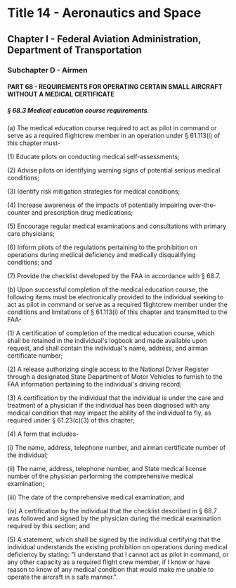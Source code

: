 
# Title 14 - Aeronautics and Space
## Chapter I - Federal Aviation Administration, Department of Transportation
### Subchapter D - Airmen
#### PART 68 - REQUIREMENTS FOR OPERATING CERTAIN SMALL AIRCRAFT WITHOUT A MEDICAL CERTIFICATE
##### § 68.3 Medical education course requirements.

(a) The medical education course required to act as pilot in command or serve as a required flightcrew member in an operation under § 61.113(i) of this chapter must-

(1) Educate pilots on conducting medical self-assessments;

(2) Advise pilots on identifying warning signs of potential serious medical conditions;

(3) Identify risk mitigation strategies for medical conditions;

(4) Increase awareness of the impacts of potentially impairing over-the-counter and prescription drug medications;

(5) Encourage regular medical examinations and consultations with primary care physicians;

(6) Inform pilots of the regulations pertaining to the prohibition on operations during medical deficiency and medically disqualifying conditions; and

(7) Provide the checklist developed by the FAA in accordance with § 68.7.

(b) Upon successful completion of the medical education course, the following items must be electronically provided to the individual seeking to act as pilot in command or serve as a required flightcrew member under the conditions and limitations of § 61.113(i) of this chapter and transmitted to the FAA-

(1) A certification of completion of the medical education course, which shall be retained in the individual's logbook and made available upon request, and shall contain the individual's name, address, and airman certificate number;

(2) A release authorizing single access to the National Driver Register through a designated State Department of Motor Vehicles to furnish to the FAA information pertaining to the individual's driving record;

(3) A certification by the individual that the individual is under the care and treatment of a physician if the individual has been diagnosed with any medical condition that may impact the ability of the individual to fly, as required under § 61.23(c)(3) of this chapter;

(4) A form that includes-

(i) The name, address, telephone number, and airman certificate number of the individual;

(ii) The name, address, telephone number, and State medical license number of the physician performing the comprehensive medical examination;

(iii) The date of the comprehensive medical examination; and

(iv) A certification by the individual that the checklist described in § 68.7 was followed and signed by the physician during the medical examination required by this section; and

(5) A statement, which shall be signed by the individual certifying that the individual understands the existing prohibition on operations during medical deficiency by stating: "I understand that I cannot act as pilot in command, or any other capacity as a required flight crew member, if I know or have reason to know of any medical condition that would make me unable to operate the aircraft in a safe manner.".
